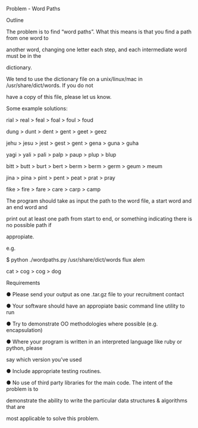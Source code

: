 Problem - Word Paths

Outline

The problem is to find “word paths”. What this means is that you find a path from one word to

another word, changing one letter each step, and each intermediate word must be in the

dictionary.

We tend to use the dictionary file on a unix/linux/mac in /usr/share/dict/words. If you do not

have a copy of this file, please let us know.

Some example solutions:

rial ­> real ­> feal ­> foal ­> foul ­> foud

dung ­> dunt ­> dent ­> gent ­> geet ­> geez

jehu ­> jesu ­> jest ­> gest ­> gent ­> gena ­> guna ­> guha

yagi ­> yali ­> pali ­> palp ­> paup ­> plup ­> blup

bitt ­> butt ­> burt ­> bert ­> berm ­> berm ­> germ ­> geum ­> meum

jina ­> pina ­> pint ­> pent ­> peat ­> prat ­> pray

fike ­> fire ­> fare ­> care ­> carp ­> camp

The program should take as input the path to the word file, a start word and an end word and

print out at least one path from start to end, or something indicating there is no possible path if

appropiate.

e.g.

$ python ./wordpaths.py /usr/share/dict/words flux alem

cat ­> cog ­> cog ­> dog

Requirements

● Please send your output as one .tar.gz file to your recruitment contact

● Your software should have an appropiate basic command line utility to run

● Try to demonstrate OO methodologies where possible (e.g. encapsulation)

● Where your program is written in an interpreted language like ruby or python, please

say which version you’ve used

● Include appropriate testing routines.

● No use of third party libraries for the main code. The intent of the problem is to

demonstrate the ability to write the particular data structures & algorithms that are

most applicable to solve this problem.